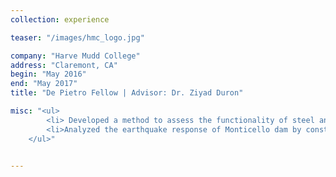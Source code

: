 ```yaml
---
collection: experience

teaser: "/images/hmc_logo.jpg"

company: "Harve Mudd College"
address: "Claremont, CA"
begin: "May 2016"
end: "May 2017"
title: "De Pietro Fellow | Advisor: Dr. Ziyad Duron"

misc: "<ul>
        <li> Developed a method to assess the functionality of steel anchors embedded within a concrete dam based on the Performance-Based Testing using spectral analysis, spectrogram, and model verification </li>
        <li>Analyzed the earthquake response of Monticello dam by constructing and evaluating a lumped element model of dam, reservoir and a spillway </li>
    </ul>"


---
```

